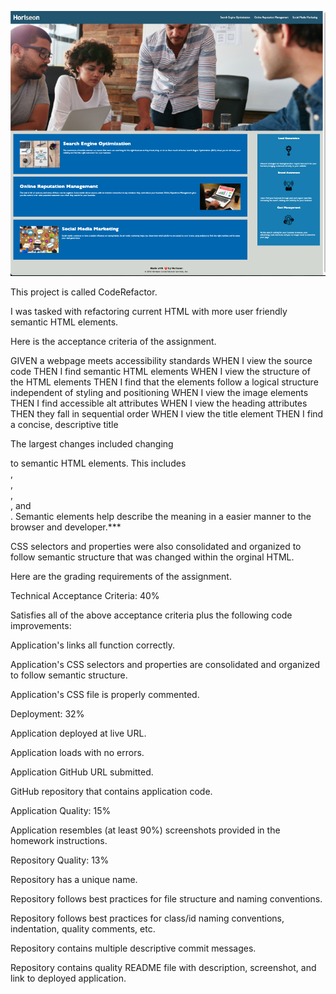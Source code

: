 ![ScreenShot](./CodeRefactorImage.png)

This project is called CodeRefactor.

I was tasked with refactoring current HTML with more user friendly semantic HTML elements.

Here is the acceptance criteria of the assignment.

GIVEN a webpage meets accessibility standards
WHEN I view the source code
THEN I find semantic HTML elements
WHEN I view the structure of the HTML elements
THEN I find that the elements follow a logical structure independent of styling and positioning
WHEN I view the image elements
THEN I find accessible alt attributes
WHEN I view the heading attributes
THEN they fall in sequential order
WHEN I view the title element
THEN I find a concise, descriptive title

The largest changes included changing <div> to semantic HTML elements. This includes <main> , <section> , <nav> , <aside> , and <footer>.
Semantic elements help describe the meaning in a easier manner to the browser and developer.\*\*\*

CSS selectors and properties were also consolidated and organized to follow semantic structure that was changed within the orginal HTML.

Here are the grading requirements of the assignment.

Technical Acceptance Criteria: 40%

Satisfies all of the above acceptance criteria plus the following code improvements:

Application's links all function correctly.

Application's CSS selectors and properties are consolidated and organized to follow semantic structure.

Application's CSS file is properly commented.

Deployment: 32%

Application deployed at live URL.

Application loads with no errors.

Application GitHub URL submitted.

GitHub repository that contains application code.

Application Quality: 15%

Application resembles (at least 90%) screenshots provided in the homework instructions.

Repository Quality: 13%

Repository has a unique name.

Repository follows best practices for file structure and naming conventions.

Repository follows best practices for class/id naming conventions, indentation, quality comments, etc.

Repository contains multiple descriptive commit messages.

Repository contains quality README file with description, screenshot, and link to deployed application.
